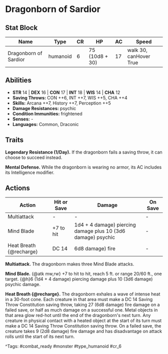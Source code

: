 # Dragonborn of Sardior

## Stat Block

| Name | Type | CR | HP | AC | Speed |
|------|------|----|----|----|-------|
| Dragonborn of Sardior | humanoid | 6 | 75 (10d8 + 30) | 17 | walk 30, canHover True |

## Abilities

- **STR** 14 | **DEX** 16 | **CON** 17 | **INT** 18 | **WIS** 14 | **CHA** 12
- **Saving Throws:** CON ++6, INT ++7, WIS ++5, CHA ++4  
- **Skills:** Arcana ++7, History ++7, Perception ++5  
- **Damage Resistances:** psychic  
- **Condition Immunities:** frightened  
- **Senses:** -  
- **Languages:** Common, Draconic

## Traits

**Legendary Resistance (1/Day).** If the dragonborn fails a saving throw, it can choose to succeed instead.

**Mental Defense.** While the dragonborn is wearing no armor, its AC includes its Intelligence modifier.


## Actions

| Action | Hit or Save | Damage | On Save |
|--------|--------------|--------|----------|
| Multiattack | - | - | - |
| Mind Blade | +7 to hit | 1d4 + 4 damage) piercing damage plus 10 (3d6 damage) psychic | - |
| Heat Breath {@recharge} | DC 14 | 6d8 damage) fire | - |

**Multiattack.** The dragonborn makes three Mind Blade attacks.

**Mind Blade.** {@atk mw,rw} +7 to hit to hit, reach 5 ft. or range 20/60 ft., one target. {@h}6 (1d4 + 4 damage) piercing damage plus 10 (3d6 damage) psychic damage.

**Heat Breath {@recharge}.** The dragonborn exhales a wave of intense heat in a 30-foot cone. Each creature in that area must make a DC 14 Saving Throw Constitution saving throw, taking 27 (6d8 damage) fire damage on a failed save, or half as much damage on a successful one. Metal objects in that area glow red-hot until the end of the dragonborn's next turn. Any creature in physical contact with a heated object at the start of its turn must make a DC 14 Saving Throw Constitution saving throw. On a failed save, the creature takes 9 (2d8 damage) fire damage and has disadvantage on attack rolls until the start of its next turn.


^Tags: #combat_ready #monster #type_humanoid #cr_6